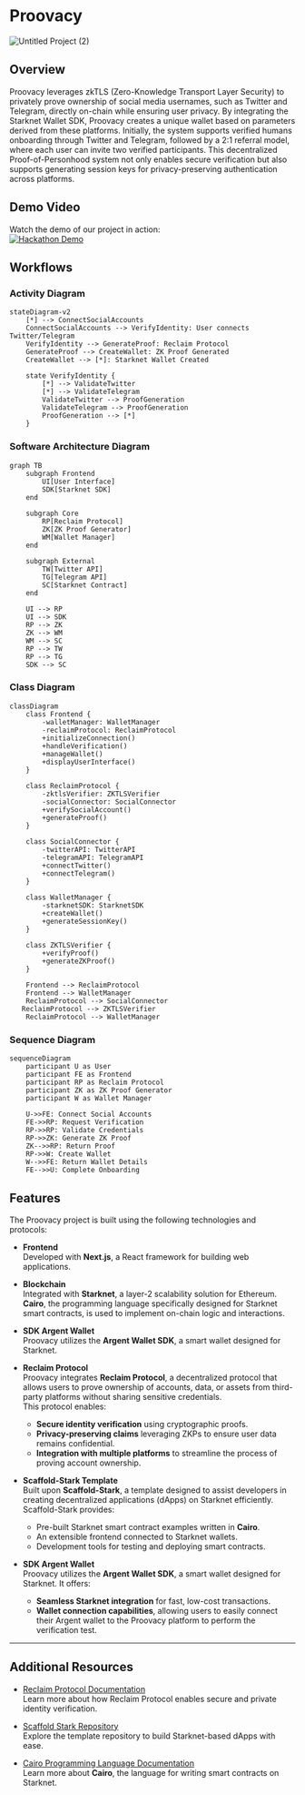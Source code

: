 # **Proovacy**  


![Untitled Project (2)](https://github.com/user-attachments/assets/4015dffa-9df2-4cb3-9217-83aa1966f94d)



## **Overview**

Proovacy leverages zkTLS (Zero-Knowledge Transport Layer Security) to privately prove ownership of social media usernames, such as Twitter and Telegram, directly on-chain while ensuring user privacy. By integrating the Starknet Wallet SDK, Proovacy creates a unique wallet based on parameters derived from these platforms. Initially, the system supports verified humans onboarding through Twitter and Telegram, followed by a 2:1 referral model, where each user can invite two verified participants. This decentralized Proof-of-Personhood system not only enables secure verification but also supports generating session keys for privacy-preserving authentication across platforms.

## Demo Video

Watch the demo of our project in action:  
[![Hackathon Demo](https://img.youtube.com/vi/tOfxNpT5iz4/0.jpg)](https://youtu.be/tOfxNpT5iz4?si=2Rx-LHSG4BGTlucP)


## **Workflows**
### **Activity Diagram**
```mermaid
stateDiagram-v2
    [*] --> ConnectSocialAccounts
    ConnectSocialAccounts --> VerifyIdentity: User connects Twitter/Telegram
    VerifyIdentity --> GenerateProof: Reclaim Protocol
    GenerateProof --> CreateWallet: ZK Proof Generated
    CreateWallet --> [*]: Starknet Wallet Created
    
    state VerifyIdentity {
        [*] --> ValidateTwitter
        [*] --> ValidateTelegram
        ValidateTwitter --> ProofGeneration
        ValidateTelegram --> ProofGeneration
        ProofGeneration --> [*]
    }
```
### **Software Architecture Diagram**
```mermaid
graph TB
    subgraph Frontend
        UI[User Interface]
        SDK[Starknet SDK]
    end
    
    subgraph Core
        RP[Reclaim Protocol]
        ZK[ZK Proof Generator]
        WM[Wallet Manager]
    end
    
    subgraph External
        TW[Twitter API]
        TG[Telegram API]
        SC[Starknet Contract]
    end
    
    UI --> RP
    UI --> SDK
    RP --> ZK
    ZK --> WM
    WM --> SC
    RP --> TW
    RP --> TG
    SDK --> SC
```
### **Class Diagram**
```mermaid
classDiagram
    class Frontend {
        -walletManager: WalletManager
        -reclaimProtocol: ReclaimProtocol
        +initializeConnection()
        +handleVerification()
        +manageWallet()
        +displayUserInterface()
    }

    class ReclaimProtocol {
        -zktlsVerifier: ZKTLSVerifier
        -socialConnector: SocialConnector
        +verifySocialAccount()
        +generateProof()
    }
    
    class SocialConnector {
        -twitterAPI: TwitterAPI
        -telegramAPI: TelegramAPI
        +connectTwitter()
        +connectTelegram()
    }
    
    class WalletManager {
        -starknetSDK: StarknetSDK
        +createWallet()
        +generateSessionKey()
    }
    
    class ZKTLSVerifier {
        +verifyProof()
        +generateZKProof()
    }
    
    Frontend --> ReclaimProtocol
    Frontend --> WalletManager
    ReclaimProtocol --> SocialConnector
   ReclaimProtocol --> ZKTLSVerifier
    ReclaimProtocol --> WalletManager
```
### **Sequence Diagram**
```mermaid
sequenceDiagram
    participant U as User
    participant FE as Frontend
    participant RP as Reclaim Protocol
    participant ZK as ZK Proof Generator
    participant W as Wallet Manager
    
    U->>FE: Connect Social Accounts
    FE->>RP: Request Verification
    RP->>RP: Validate Credentials
    RP->>ZK: Generate ZK Proof
    ZK-->>RP: Return Proof
    RP->>W: Create Wallet
    W-->>FE: Return Wallet Details
    FE-->>U: Complete Onboarding
```

## **Features**

The Proovacy project is built using the following technologies and protocols:

- **Frontend**  
  Developed with **Next.js**, a React framework for building web applications.

- **Blockchain**  
  Integrated with **Starknet**, a layer-2 scalability solution for Ethereum. **Cairo**, the programming language specifically designed for Starknet smart contracts, is used to implement on-chain logic and interactions.

- **SDK Argent Wallet**  
  Proovacy utilizes the **Argent Wallet SDK**, a smart wallet designed for Starknet.
  
- **Reclaim Protocol**  
  Proovacy integrates **Reclaim Protocol**, a decentralized protocol that allows users to prove ownership of accounts, data, or assets from third-party platforms without sharing sensitive credentials.  
  This protocol enables:  
  - **Secure identity verification** using cryptographic proofs.  
  - **Privacy-preserving claims** leveraging ZKPs to ensure user data remains confidential.  
  - **Integration with multiple platforms** to streamline the process of proving account ownership.  

- **Scaffold-Stark Template**  
  Built upon **Scaffold-Stark**, a template designed to assist developers in creating decentralized applications (dApps) on Starknet efficiently.  
  Scaffold-Stark provides:  
  - Pre-built Starknet smart contract examples written in **Cairo**.  
  - An extensible frontend connected to Starknet wallets.  
  - Development tools for testing and deploying smart contracts.  

- **SDK Argent Wallet**  
  Proovacy utilizes the **Argent Wallet SDK**, a smart wallet designed for Starknet. It offers:  
  - **Seamless Starknet integration** for fast, low-cost transactions.  
  - **Wallet connection capabilities**, allowing users to easily connect their Argent wallet to the Proovacy platform to perform the verification test.
---

## **Additional Resources**

- [Reclaim Protocol Documentation](https://docs.reclaimprotocol.org/)  
  Learn more about how Reclaim Protocol enables secure and private identity verification.  

- [Scaffold Stark Repository](https://github.com/Scaffold-Stark/scaffold-stark-2)  
  Explore the template repository to build Starknet-based dApps with ease.  

- [Cairo Programming Language Documentation](https://www.cairo-lang.org/docs/)  
  Learn more about **Cairo**, the language for writing smart contracts on Starknet.
